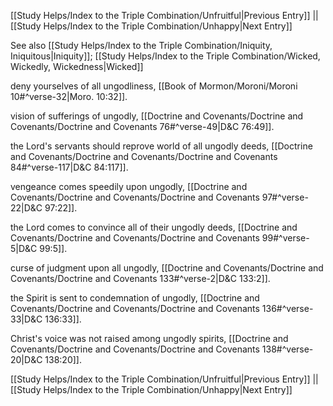 [[Study Helps/Index to the Triple Combination/Unfruitful|Previous Entry]]  ||  [[Study Helps/Index to the Triple Combination/Unhappy|Next Entry]]

 See also [[Study Helps/Index to the Triple Combination/Iniquity, Iniquitous|Iniquity]]; [[Study Helps/Index to the Triple Combination/Wicked, Wickedly, Wickedness|Wicked]]

 deny yourselves of all ungodliness, [[Book of Mormon/Moroni/Moroni 10#^verse-32|Moro. 10:32]].

 vision of sufferings of ungodly, [[Doctrine and Covenants/Doctrine and Covenants/Doctrine and Covenants 76#^verse-49|D&C 76:49]].

 the Lord's servants should reprove world of all ungodly deeds, [[Doctrine and Covenants/Doctrine and Covenants/Doctrine and Covenants 84#^verse-117|D&C 84:117]].

 vengeance comes speedily upon ungodly, [[Doctrine and Covenants/Doctrine and Covenants/Doctrine and Covenants 97#^verse-22|D&C 97:22]].

 the Lord comes to convince all of their ungodly deeds, [[Doctrine and Covenants/Doctrine and Covenants/Doctrine and Covenants 99#^verse-5|D&C 99:5]].

 curse of judgment upon all ungodly, [[Doctrine and Covenants/Doctrine and Covenants/Doctrine and Covenants 133#^verse-2|D&C 133:2]].

 the Spirit is sent to condemnation of ungodly, [[Doctrine and Covenants/Doctrine and Covenants/Doctrine and Covenants 136#^verse-33|D&C 136:33]].

 Christ's voice was not raised among ungodly spirits, [[Doctrine and Covenants/Doctrine and Covenants/Doctrine and Covenants 138#^verse-20|D&C 138:20]].

[[Study Helps/Index to the Triple Combination/Unfruitful|Previous Entry]]  ||  [[Study Helps/Index to the Triple Combination/Unhappy|Next Entry]]